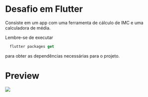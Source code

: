 # Desafio em Flutter

Consiste em um app com uma ferramenta de cálculo de IMC e uma calculadora de média.

Lembre-se de executar 

```dart
  flutter packages get
```
para obter as dependências necessárias para o projeto. 

# Preview #

<img width="auto" src="https://i.imgur.com/nGMw98s.jpg">



